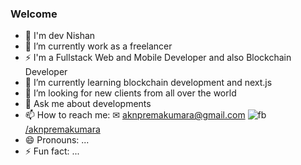 ### Welcome

<!--
**Mr-Marvo/Mr-Marvo** is a ✨ _special_ ✨ repository because its `README.md` (this file) appears on your GitHub profile.

Here are some ideas to get you started:
-->

- 🧔 I'm dev Nishan
- 🔭 I’m currently work as a freelancer
- ⚡ I'm a Fullstack Web and Mobile Developer and also Blockchain Developer
- 🌱 I’m currently learning blockchain development and next.js
- 👯 I’m looking for new clients from all over the world
- 💬 Ask me about developments
- 📫 How to reach me:
      ✉ aknpremakumara@gmail.com
      ![fb](https://user-images.githubusercontent.com/49220298/174730829-86290788-7d0f-4243-b558-eaf717e53284.png) [/aknpremakumara](https://www.facebook.com/aknpremakumara/)
- 😄 Pronouns: ...
- ⚡ Fun fact: ...


